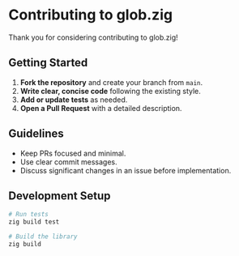 # Contributing to glob.zig

Thank you for considering contributing to glob.zig!

## Getting Started

1. **Fork the repository** and create your branch from `main`.
2. **Write clear, concise code** following the existing style.
3. **Add or update tests** as needed.
4. **Open a Pull Request** with a detailed description.

## Guidelines

- Keep PRs focused and minimal.
- Use clear commit messages.
- Discuss significant changes in an issue before implementation.

## Development Setup

```bash
# Run tests
zig build test

# Build the library
zig build
```
